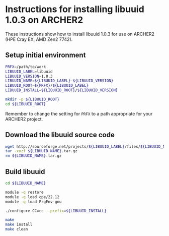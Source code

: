 Instructions for installing libuuid 1.0.3 on ARCHER2
====================================================

These instructions show how to install libuuid 1.0.3 for use on ARCHER2 (HPE Cray EX, AMD Zen2 7742).


Setup initial environment
-------------------------

```bash
PRFX=/path/to/work
LIBUUID_LABEL=libuuid
LIBUUID_VERSION=1.0.3
LIBUUID_NAME=${LIBUUID_LABEL}-${LIBUUID_VERSION}
LIBUUID_ROOT=${PRFX}/${LIBUUID_LABEL}
LIBUUID_INSTALL=${LIBUUID_ROOT}/${LIBUUID_VERSION}

mkdir -p ${LIBUUID_ROOT}
cd ${LIBUUID_ROOT}
```

Remember to change the setting for `PRFX` to a path appropriate for your ARCHER2 project.


Download the libuuid source code
--------------------------------

```bash
wget http://sourceforge.net/projects/${LIBUUID_LABEL}/files/${LIBUUID_NAME}.tar.gz
tar -xvzf ${LIBUUID_NAME}.tar.gz
rm ${LIBUUID_NAME}.tar.gz
```


Build libuuid
-------------

```bash
cd ${LIBUUID_NAME}

module -q restore
module -q load cpe/22.12
module -q load PrgEnv-gnu

./configure CC=cc --prefix=${LIBUUID_INSTALL}

make
make install
make clean
```
